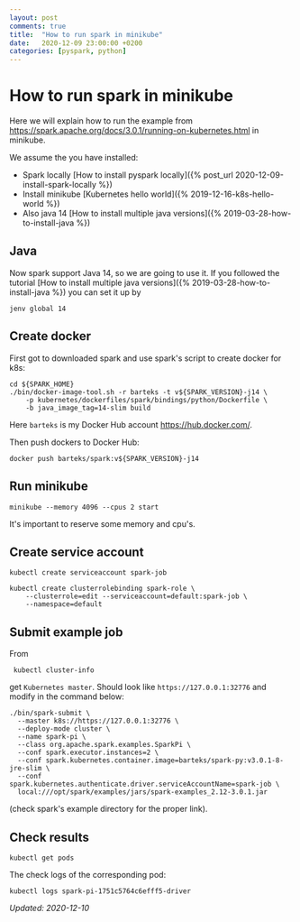 ```yaml
---
layout: post
comments: true
title:  "How to run spark in minikube"
date:   2020-12-09 23:00:00 +0200
categories: [pyspark, python]
---
```


# How to run spark in minikube

Here we will explain how to run the example from <https://spark.apache.org/docs/3.0.1/running-on-kubernetes.html>
in minikube.

We assume the you have installed:
* Spark locally [How to install pyspark locally]({% post_url 2020-12-09-install-spark-locally %})
* Install minikube [Kubernetes hello world]({% 2019-12-16-k8s-hello-world %})
* Also java 14 [How to install multiple java versions]({% 2019-03-28-how-to-install-java %})


## Java

Now spark support Java 14, so we are going to use it. If you followed the tutorial 
[How to install multiple java versions]({% 2019-03-28-how-to-install-java %})
you can set it up by

``` shell
jenv global 14
```

## Create docker

First got to downloaded spark and use spark's script to create docker for k8s:

``` shell
cd ${SPARK_HOME} 
./bin/docker-image-tool.sh -r barteks -t v${SPARK_VERSION}-j14 \
    -p kubernetes/dockerfiles/spark/bindings/python/Dockerfile \
    -b java_image_tag=14-slim build
```
Here `barteks` is my Docker Hub account <https://hub.docker.com/>. 

Then push dockers to Docker Hub:

``` shell
docker push barteks/spark:v${SPARK_VERSION}-j14
```

## Run minikube

``` shell
minikube --memory 4096 --cpus 2 start
```

It's important to reserve some memory and cpu's. 

## Create service account

``` shell
kubectl create serviceaccount spark-job
```

``` shell
kubectl create clusterrolebinding spark-role \
    --clusterrole=edit --serviceaccount=default:spark-job \
    --namespace=default
```

## Submit example job

From

``` shell
 kubectl cluster-info
```

get `Kubernetes master`. Should look like `https://127.0.0.1:32776` and modify in the command below:

``` shell
./bin/spark-submit \
  --master k8s://https://127.0.0.1:32776 \
  --deploy-mode cluster \
  --name spark-pi \
  --class org.apache.spark.examples.SparkPi \
  --conf spark.executor.instances=2 \
  --conf spark.kubernetes.container.image=barteks/spark-py:v3.0.1-8-jre-slim \
  --conf spark.kubernetes.authenticate.driver.serviceAccountName=spark-job \
  local:///opt/spark/examples/jars/spark-examples_2.12-3.0.1.jar
```

(check spark's example directory for the proper link).

## Check results

``` shell
kubectl get pods
```

The check logs of the corresponding pod:

``` shell
kubectl logs spark-pi-1751c5764c6efff5-driver
```

_Updated: 2020-12-10_

